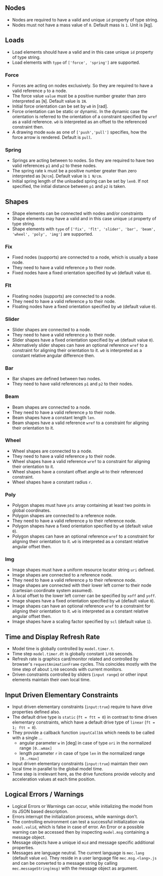 ## Nodes

* Nodes are required to have a valid and unique `id` property of type string.
* Nodes must not have a mass value of `0`. Default mass is `1`. Unit is [kg].

## Loads

* Load elements should have a valid and in this case unique `id` property of type string.
* Load elements with `type` of `['force', 'spring']` are supported.

### Force

* Forces are acting on nodes exclusively. So they are required to have a valid reference `p` to a node.
* The force value `value` must be a positive number greater than zero interpreted as [`N`]. Default value is `1N`.
* Initial force orientation can be set by `w0` in [rad].
* Force orientation can be static or dynamic. In the dynamic case the orientation is referred to the orientation of a constraint specified by `wref` as a valid reference. `w0` is interpreted as an offset to the referenced constraint then.
* A drawing mode `mode` as one of `['push','pull']` specifies, how the force arrow is rendered. Default is `pull`.

### Spring

* Springs are acting between to nodes. So they are required to have two valid references `p1` and `p2` to these nodes.
* The spring rate `k` must be a positive number greater than zero interpreted as [`N/cm`]. Default value is `1 N/cm`.
* Initial spring length of the unloaded spring can be set by `len0`. If not specified, the initial distance between `p1` and `p2` is taken.

## Shapes

* Shape elements can be connected with nodes and/or constraints
* Shape elements may have a valid and in this case unique `id` property of type string.
* Shape elements with `type` of `['fix', 'flt', 'slider', 'bar', 'beam', 'wheel', 'poly', 'img']` are supported.

### Fix

* Fixed nodes (supports) are connected to a node, which is usually a base node.
* They need to have a valid reference `p` to their node.
* Fixed nodes have a fixed orientation specified by `w0` (default value `0`).

### Flt

* Floating nodes (supports) are connected to a node.
* They need to have a valid reference `p` to their node.
* Floating nodes have a fixed orientation specified by `w0` (default value `0`).

### Slider

* Slider shapes are connected to a node.
* They need to have a valid reference `p` to their node.
* Slider shapes have a fixed orientation specified by `w0` (default value `0`).
* Alternatively slider shapes can have an optional reference `wref` to a constraint for aligning their orientation to it. `w0` is interpreted as a constant relative angular difference then.

### Bar

* Bar shapes are defined between two nodes.
* They need to have valid references `p1` and `p2` to their nodes.

### Beam

* Beam shapes are connected to a node.
* They need to have a valid reference `p` to their node.
* Beam shapes have a constant length `len`.
* Beam shapes have a valid reference `wref` to a constraint for aligning their orientation to it.

### Wheel

* Wheel shapes are connected to a node.
* They need to have a valid reference `p` to their node.
* Wheel shapes have a valid reference `wref` to a constraint for aligning their orientation to it.
* Wheel shapes have a constant offset angle `w0` to their referenced constraint.
* Wheel shapes have a constant radius `r`.

### Poly

* Polygon shapes must have `pts` array containing at least two points in global coordinates.
* Polygon shapes are connected to a reference node.
* They need to have a valid reference `p` to their reference node.
* Polygon shapes have a fixed orientation specified by `w0` (default value `0`).
* Polygon shapes can have an optional reference `wref` to a constraint for aligning their orientation to it. `w0` is interpreted as a constant relative angular offset then.

### Img

* Image shapes must have a uniform resource locator string `uri` defined.
* Image shapes are connected to a reference node.
* They need to have a valid reference `p` to their reference node.
* Image shapes are connected with their lower left corner to their node (cartesian coordinate system assumed).
* A local offset to the lower left corner can be specified by `xoff` and `yoff`.
* Image shapes have a fixed orientation specified by `w0` (default value `0`).
* Image shapes can have an optional reference `wref` to a constraint for aligning their orientation to it. `w0` is interpreted as a constant relative angular offset then.
* Image shapes have a scaling factor specified by `scl` (default value `1`).

## Time and Display Refresh Rate

* Model time is globally controlled by `model.timer.t`.
* Time step `model.timer.dt` is globally constant `1/60` seconds.
* Refresh rate is graphics card/monitor related and controlled by browser's `requestAnimationFrame` cycles. This coincides mostly with the time step of about `1/60` seconds with current monitors.
* Driven constraints controlled by sliders (`input range`) or other input elements maintain their own local time.

## Input Driven Elementary Constraints

* Input driven elementary constraints (`input:true`) require to have drive properties defined also.
* The default drive type is `static` (`ft = ftt = 0`) in contrast to time driven elementary constraints, which have a default drive type of `linear` (`ft = 1; ftt = 0`).
* They provide a callback function `inputCallbk` which needs to be called with a single ...
    * angular parameter `w` in [deg] in case of type `ori` in the normalized range `[0..wmax]`
    * length parameter `r` in case of type `len` in the normalized range `[0..rmax]`
* Input driven elementary constraints (`input:true`) maintain their own local time in parallel to the global model time.
* Time step is irrelevant here, as the drive functions provide velocity and acceleration values at each time position.

## Logical Errors / Warnings

* Logical Errors or Warnings can occur, while initializing the model from its JSON based description.
* Errors interrupt the initialization process, while warnings don't.
* The controlling environment can test a successful initialization via `model.valid`, which is false in case of error. An Error or a possible warning can be accessed then by inspecting `model.msg` containing a message object.
* Message objects have a unique id `mid` and message specific additional properties.
* Messages are language neutral. The current language is `mec.lang` (default value `en`). They reside in a user language file `mec.msg.<lang>.js` and can be converted to a message string by calling `mec.messageString(msg)` with the message object as argument.
